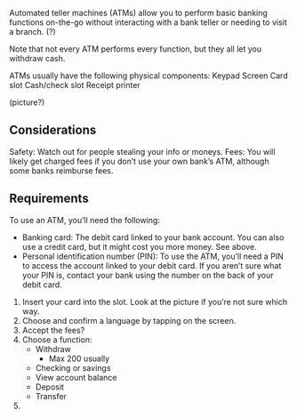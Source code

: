 
Automated teller machines (ATMs) allow you to perform basic banking functions on-the-go without interacting with a bank teller or needing to visit a branch. (?) 

Note that not every ATM performs every function, but they all let you withdraw cash.

ATMs usually have the following physical components:
Keypad
Screen
Card slot 
Cash/check slot
Receipt printer

(picture?)
## Considerations
Safety: Watch out for people stealing your info or moneys.
Fees: You will likely get charged fees if you don’t use your own bank’s ATM, although some banks reimburse fees. 

## Requirements
To use an ATM, you’ll need the following:

- Banking card: The debit card linked to your bank account. You can also use a credit card, but it might cost you more money. See above. 
- Personal identification number (PIN): To use the ATM, you’ll need a PIN to access the account linked to your debit card. If you aren’t sure what your PIN is, contact your bank using the number on the back of your debit card.



1. Insert your card into the slot. Look at the picture if you’re not sure which way.
2. Choose and confirm a language by tapping on the screen.
3. Accept the fees?
4. Choose a function:
    - Withdraw
        - Max 200 usually
    - Checking or savings
    - View account balance
    - Deposit
    - Transfer
5. 

